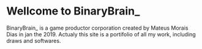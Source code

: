 # Wellcome to BinaryBrain_
BinaryBrain_ is a game productor corporation created by Mateus Morais Dias in jan the 2019.
Actualy this site is a portifolio of all my work, including draws and softwares.
